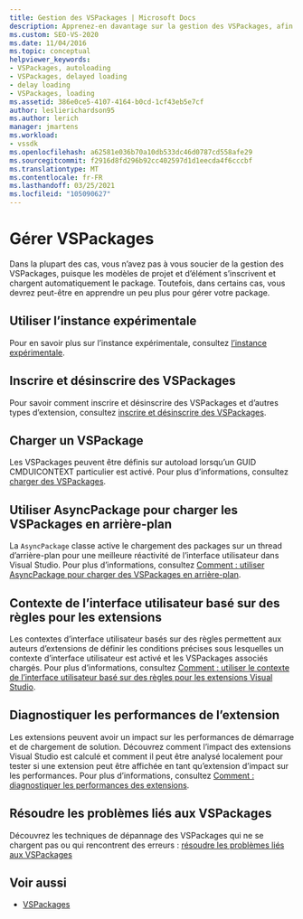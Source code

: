 ```yaml
---
title: Gestion des VSPackages | Microsoft Docs
description: Apprenez-en davantage sur la gestion des VSPackages, afin de savoir quand vous pouvez simplement utiliser la gestion VSPackage par défaut fournie par Visual Studio, et comment et quand le personnaliser.
ms.custom: SEO-VS-2020
ms.date: 11/04/2016
ms.topic: conceptual
helpviewer_keywords:
- VSPackages, autoloading
- VSPackages, delayed loading
- delay loading
- VSPackages, loading
ms.assetid: 386e0ce5-4107-4164-b0cd-1cf43eb5e7cf
author: leslierichardson95
ms.author: lerich
manager: jmartens
ms.workload:
- vssdk
ms.openlocfilehash: a62581e036b70a10db533dc46d0787cd558afe29
ms.sourcegitcommit: f2916d8fd296b92cc402597d1d1eecda4f6cccbf
ms.translationtype: MT
ms.contentlocale: fr-FR
ms.lasthandoff: 03/25/2021
ms.locfileid: "105090627"
---
```

# <a name="manage-vspackages"></a>Gérer VSPackages
Dans la plupart des cas, vous n’avez pas à vous soucier de la gestion des VSPackages, puisque les modèles de projet et d’élément s’inscrivent et chargent automatiquement le package. Toutefois, dans certains cas, vous devrez peut-être en apprendre un peu plus pour gérer votre package.

## <a name="use-the-experimental-instance"></a>Utiliser l’instance expérimentale
 Pour en savoir plus sur l’instance expérimentale, consultez [l’instance expérimentale](../extensibility/the-experimental-instance.md).

## <a name="register-and-unregister-vspackages"></a>Inscrire et désinscrire des VSPackages
 Pour savoir comment inscrire et désinscrire des VSPackages et d’autres types d’extension, consultez [inscrire et désinscrire des VSPackages](../extensibility/registering-and-unregistering-vspackages.md).

## <a name="load-a-vspackage"></a>Charger un VSPackage
 Les VSPackages peuvent être définis sur autoload lorsqu’un GUID CMDUICONTEXT particulier est activé. Pour plus d’informations, consultez [charger des VSPackages](../extensibility/loading-vspackages.md).

## <a name="use-asyncpackage-to-load-vspackages-in-the-background"></a>Utiliser AsyncPackage pour charger les VSPackages en arrière-plan
 La `AsyncPackage` classe active le chargement des packages sur un thread d’arrière-plan pour une meilleure réactivité de l’interface utilisateur dans Visual Studio. Pour plus d’informations, consultez [Comment : utiliser AsyncPackage pour charger des VSPackages en arrière-plan](../extensibility/how-to-use-asyncpackage-to-load-vspackages-in-the-background.md).

## <a name="rule-based-ui-context-for-extensions"></a>Contexte de l’interface utilisateur basé sur des règles pour les extensions
 Les contextes d’interface utilisateur basés sur des règles permettent aux auteurs d’extensions de définir les conditions précises sous lesquelles un contexte d’interface utilisateur est activé et les VSPackages associés chargés. Pour plus d’informations, consultez [Comment : utiliser le contexte de l’interface utilisateur basé sur des règles pour les extensions Visual Studio](../extensibility/how-to-use-rule-based-ui-context-for-visual-studio-extensions.md).

## <a name="diagnose-extension-performance"></a>Diagnostiquer les performances de l’extension
Les extensions peuvent avoir un impact sur les performances de démarrage et de chargement de solution. Découvrez comment l’impact des extensions Visual Studio est calculé et comment il peut être analysé localement pour tester si une extension peut être affichée en tant qu’extension d’impact sur les performances. Pour plus d’informations, consultez [Comment : diagnostiquer les performances des extensions](how-to-diagnose-extension-performance.md).

## <a name="troubleshoot-vspackages"></a>Résoudre les problèmes liés aux VSPackages
 Découvrez les techniques de dépannage des VSPackages qui ne se chargent pas ou qui rencontrent des erreurs : [résoudre les problèmes liés aux VSPackages](../extensibility/troubleshooting-vspackages.md)

## <a name="see-also"></a>Voir aussi
- [VSPackages](../extensibility/internals/vspackages.md)

